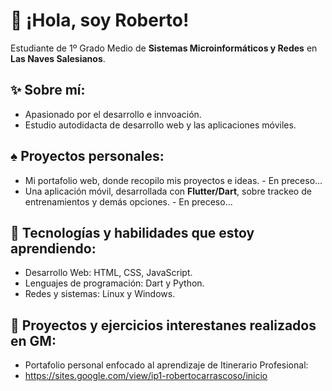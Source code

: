 # 👋 ¡Hola, soy Roberto!  
Estudiante de 1º Grado Medio de **Sistemas Microinformáticos y Redes** en **Las Naves Salesianos**.  

## ✨ Sobre mí:  
* Apasionado por el desarrollo e innvoación.
* Estudio autodidacta de desarrollo web y las aplicaciones móviles.  

## ♠︎ Proyectos personales: 
* Mi portafolio web, donde recopilo mis proyectos e ideas. - En preceso...
* Una aplicación móvil, desarrollada con **Flutter/Dart**, sobre trackeo de entrenamientos y demás opciones. - En preceso...

## 🌟 Tecnologías y habilidades que estoy aprendiendo:  
* Desarrollo Web: HTML, CSS, JavaScript.
* Lenguajes de programación: Dart y Python.
* Redes y sistemas: Linux y Windows.

## 🦈 Proyectos y ejercicios interestanes realizados en GM:
* Portafolio personal enfocado al aprendizaje de Itinerario Profesional:
* https://sites.google.com/view/ip1-robertocarrascoso/inicio
